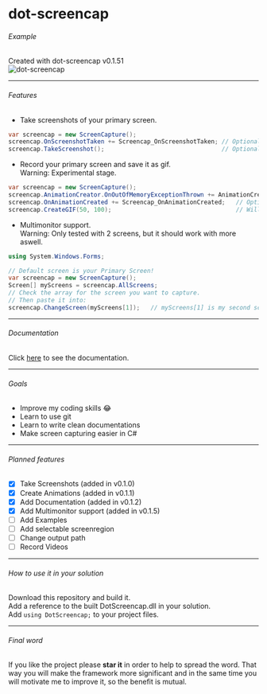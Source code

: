 # dot-screencap

###### Example
Created with dot-screencap v0.1.51  
![dot-screencap](https://github.com/speisaa/dot-screencap/raw/master/Documentation/Pictues/v0151showcase.gif)  

***

###### Features
+ Take screenshots of your primary screen.

 ``` csharp
var screencap = new ScreenCapture();  
screencap.OnScreenshotTaken += Screencap_OnScreenshotTaken; // Optional: Subscribe to the event.
screencap.TakeScreenshot();                                 // Optional: Add a filename.
 ```
+ Record your primary screen and save it as gif.  
  Warning: Experimental stage.
 ``` csharp
var screencap = new ScreenCapture();
screencap.AnimationCreator.OnOutOfMemoryExceptionThrown += AnimationCreator_OnOutOfMemoryExceptionThrown;
screencap.OnAnimationCreated += Screencap_OnAnimationCreated;   // Optional: Subscribe to the events.
screencap.CreateGIF(50, 100);                                   // Will record 50 frames, 10 per second.
 ```

+ Multimonitor support.  
  Warning: Only tested with 2 screens, but it should work with more aswell.
 ``` csharp
using System.Windows.Forms;

// Default screen is your Primary Screen!
var screencap = new ScreenCapture();
Screen[] myScreens = screencap.AllScreens;
// Check the array for the screen you want to capture.
// Then paste it into:
screencap.ChangeScreen(myScreens[1]);   // myScreens[1] is my second screen.
 ```

***

###### Documentation
Click [here](http://speisaa.github.io) to see the documentation.

***

###### Goals
* Improve my coding skills :joy:
* Learn to use git
* Learn to write clean documentations
* Make screen capturing easier in C#

***

###### Planned features
- [x] Take Screenshots (added in v0.1.0)
- [x] Create Animations (added in v0.1.1)
- [x] Add Documentation (added in v0.1.2)
- [x] Add Multimonitor support (added in v0.1.5)
- [ ] Add Examples
- [ ] Add selectable screenregion
- [ ] Change output path
- [ ] Record Videos

***

###### How to use it in your solution
Download this repository and build it.  
Add a reference to the built DotScreencap.dll in your solution.  
Add `using DotScreencap;` to your project files.

***

###### Final word
If you like the project please **star it** in order to help to spread the word. That way you will make the framework more significant and in the same time you will motivate me to improve it, so the benefit is mutual.
